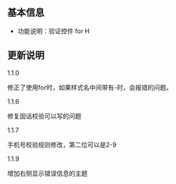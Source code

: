 ## 基本信息

* 功能说明：验证控件 for H

## 更新说明

  1.1.0

  修正了使用for时，如果样式名中间带有-时，会报错的问题。

  1.1.6

  修复固话校验可以写的问题

  1.1.7

  手机号校验规则修改，第二位可以是2-9

  1.1.9

  增加右侧显示错误信息的主题






